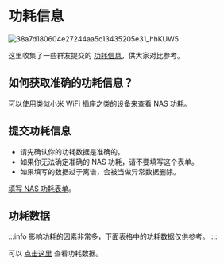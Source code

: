 # 功耗信息

![38a7d180604e27244aa5c13435205e31_hhKUW5](https://img-1255332810.cos.ap-chengdu.myqcloud.com/38a7d180604e27244aa5c13435205e31_hhKUW5.jpg)

这里收集了一些群友提交的 [功耗信息](https://oocahw4xg0.feishu.cn/share/base/view/shrcn8Ee5uOncwQIcaRJvLm9Y8J)，供大家对比参考。

## 如何获取准确的功耗信息？

可以使用类似小米 WiFi 插座之类的设备来查看 NAS 功耗。

## 提交功耗信息

- 请先确认你的功耗数据是准确的。
- 如果你无法确定准确的 NAS 功耗，请不要填写这个表单。
- 如果填写的数据过于离谱，会被当做异常数据删除。

[填写 NAS 功耗表单](https://oocahw4xg0.feishu.cn/share/base/form/shrcns1IROYU4M5JeZbF3Au5N5b)。

## 功耗数据

:::info
影响功耗的因素非常多，下面表格中的功耗数据仅供参考。
:::

可以 [点击这里](https://oocahw4xg0.feishu.cn/share/base/view/shrcn8Ee5uOncwQIcaRJvLm9Y8J) 查看功耗数据。